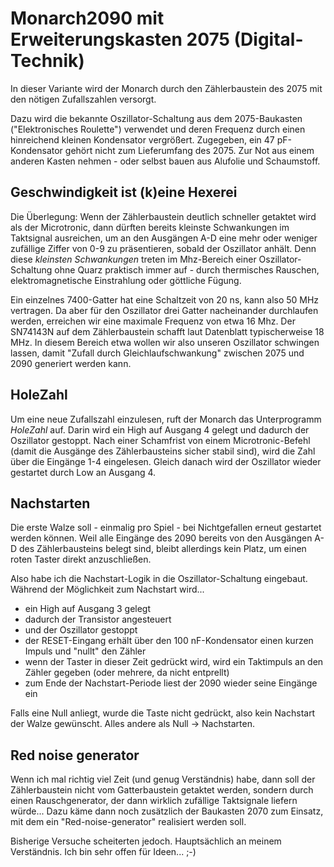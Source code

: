 # Monarch2090 mit Erweiterungskasten 2075 (Digital-Technik)

In dieser Variante wird der Monarch durch den Zählerbaustein des 2075 mit den nötigen Zufallszahlen versorgt.

Dazu wird die bekannte Oszillator-Schaltung aus dem 2075-Baukasten ("Elektronisches Roulette") verwendet und deren Frequenz durch einen hinreichend kleinen Kondensator vergrößert. Zugegeben, ein 47 pF-Kondensator gehört nicht zum Lieferumfang des 2075. Zur Not aus einem anderen Kasten nehmen - oder selbst bauen aus Alufolie und Schaumstoff.

## Geschwindigkeit ist (k)eine Hexerei

Die Überlegung: Wenn der Zählerbaustein deutlich schneller getaktet wird als der Microtronic, dann dürften bereits kleinste Schwankungen im Taktsignal ausreichen, um an den Ausgängen A-D eine mehr oder weniger zufällige Ziffer von 0-9 zu präsentieren, sobald der Oszillator anhält. Denn diese _kleinsten Schwankungen_ treten im Mhz-Bereich einer Oszillator-Schaltung ohne Quarz praktisch immer auf - durch thermisches Rauschen, elektromagnetische Einstrahlung oder göttliche Fügung.

Ein einzelnes 7400-Gatter hat eine Schaltzeit von 20 ns, kann also 50 MHz vertragen. Da aber für den Oszillator drei Gatter nacheinander durchlaufen werden, erreichen wir eine maximale Frequenz von etwa 16 Mhz. Der SN74143N auf dem Zählerbaustein schafft laut Datenblatt typischerweise 18 MHz. In diesem Bereich etwa wollen wir also unseren Oszillator schwingen lassen, damit "Zufall durch Gleichlaufschwankung" zwischen 2075 und 2090 generiert werden kann.

## HoleZahl

Um eine neue Zufallszahl einzulesen, ruft der Monarch das Unterprogramm _HoleZahl_ auf. Darin wird ein High auf Ausgang 4 gelegt und dadurch der Oszillator gestoppt. Nach einer Schamfrist von einem Microtronic-Befehl (damit die Ausgänge des Zählerbausteins sicher stabil sind), wird die Zahl über die Eingänge 1-4 eingelesen. Gleich danach wird der Oszillator wieder gestartet durch Low an Ausgang 4.

## Nachstarten

Die erste Walze soll - einmalig pro Spiel - bei Nichtgefallen erneut gestartet werden können. Weil alle Eingänge des 2090 bereits von den Ausgängen A-D des Zählerbausteins belegt sind, bleibt allerdings kein Platz, um einen roten Taster direkt anzuschließen. 

Also habe ich die Nachstart-Logik in die Oszillator-Schaltung eingebaut. Während der Möglichkeit zum Nachstart wird...

- ein High auf Ausgang 3 gelegt
- dadurch der Transistor angesteuert
- und der Oszillator gestoppt
- der RESET-Eingang erhält über den 100 nF-Kondensator einen kurzen Impuls und "nullt" den Zähler
- wenn der Taster in dieser Zeit gedrückt wird, wird ein Taktimpuls an den Zähler gegeben (oder mehrere, da nicht entprellt)
- zum Ende der Nachstart-Periode liest der 2090 wieder seine Eingänge ein

Falls eine Null anliegt, wurde die Taste nicht gedrückt, also kein Nachstart der Walze gewünscht. Alles andere als Null -> Nachstarten.

## Red noise generator

Wenn ich mal richtig viel Zeit (und genug Verständnis) habe, dann soll der Zählerbaustein nicht vom Gatterbaustein getaktet werden, sondern durch einen Rauschgenerator, der dann wirklich zufällige Taktsignale liefern würde... Dazu käme dann noch zusätzlich der Baukasten 2070 zum Einsatz, mit dem ein "Red-noise-generator" realisiert werden soll.

Bisherige Versuche scheiterten jedoch. Hauptsächlich an meinem Verständnis. Ich bin sehr offen für Ideen... ;-)
